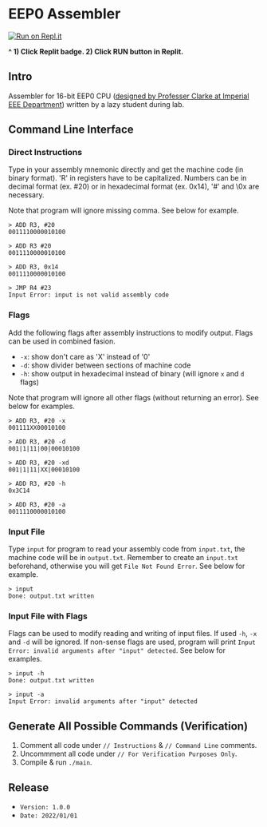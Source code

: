 # EEP0 Assembler

[![Run on Repl.it](https://repl.it/badge/github/samuelpswang/eep0-assembler)](https://repl.it/github/samuelpswang/eep0-assembler)

**^ 1) Click Replit badge. 2) Click RUN button in Replit.**

## Intro
Assembler for 16-bit EEP0 CPU ([designed by Professer Clarke at Imperial EEE Department](https://www.imperial.ac.uk/people/t.clarke)) written by a lazy student during lab. 

## Command Line Interface
### Direct Instructions
Type in your assembly mnemonic directly and get the machine code (in binary format). 
'R' in registers have to be capitalized. Numbers can be in decimal format (ex. #20) or in hexadecimal format (ex. 0x14), \'#\' and \0x are necessary. 

Note that program will ignore missing comma. See below for example.

```
> ADD R3, #20
0011110000010100

> ADD R3 #20
0011110000010100

> ADD R3, 0x14
0011110000010100

> JMP R4 #23
Input Error: input is not valid assembly code
```

### Flags

Add the following flags after assembly instructions to modify output. Flags can be used in combined fasion.

* `-x`: show don't care as 'X' instead of '0'
* `-d`: show divider between sections of machine code
* `-h`: show output in hexadecimal instead of binary (will ignore `x` and `d` flags)

Note that program will ignore all other flags (without returning an error). See below for examples.

```
> ADD R3, #20 -x
001111XX00010100

> ADD R3, #20 -d
001|1|11|00|00010100

> ADD R3, #20 -xd
001|1|11|XX|00010100

> ADD R3, #20 -h
0x3C14

> ADD R3, #20 -a
0011110000010100
```

### Input File
Type `input` for program to read your assembly code from `input.txt`, the machine code will be in `output.txt`. Remember to create an `input.txt` beforehand, otherwise you will get `File Not Found Error`. See below for example.
```
> input
Done: output.txt written
```

### Input File with Flags
Flags can be used to modify reading and writing of input files. If used `-h`, `-x` and `-d` will be ignored. If non-sense flags are used, program will print `Input Error: invalid arguments after "input" detected`. See below for examples.
```
> input -h
Done: output.txt written

> input -a
Input Error: invalid arguments after "input" detected
```

## Generate All Possible Commands (Verification)
1. Comment all code under `// Instructions` & `// Command Line` comments.
2. Uncommment all code under `// For Verification Purposes Only`.
3. Compile & run `./main`. 

## Release
* `Version: 1.0.0`
* `Date: 2022/01/01`
